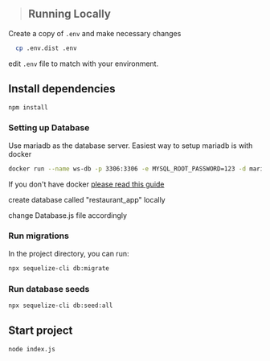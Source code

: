 > ## Running Locally
Create a copy of ```.env``` and make necessary changes

```bash
  cp .env.dist .env
  ```
edit ```.env``` file to match with your environment.

## Install dependencies
```bash
npm install
```

### Setting up Database
Use mariadb as the database server.
Easiest way to setup mariadb is with docker

```bash
docker run --name ws-db -p 3306:3306 -e MYSQL_ROOT_PASSWORD=123 -d mariadb:latest
```
If you don't have docker [please read this guide](https://www.digitalocean.com/community/tutorials/how-to-install-mariadb-on-ubuntu-18-04)

create database called "restaurant_app" locally

change Database.js file accordingly

### Run migrations

In the project directory, you can run:

```bash
npx sequelize-cli db:migrate
```

### Run database seeds

```bash
npx sequelize-cli db:seed:all
```

## Start project
```bash
node index.js
```
